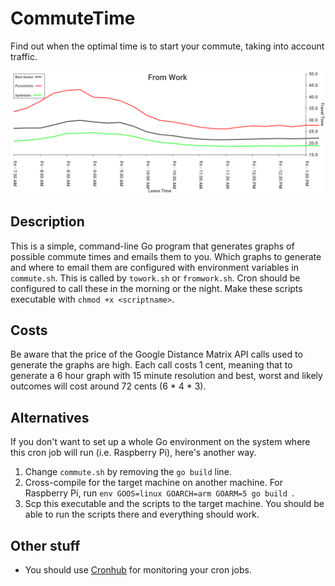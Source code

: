 # CommuteTime
Find out when the optimal time is to start your commute, taking into account traffic.

![Example graph](https://github.com/ephraimkunz/CommuteTime/blob/master/from-work.png "Example of generate graph")



## Description
This is a simple, command-line Go program that generates graphs of possible commute times and emails them to you. Which graphs to generate and where to email them are configured with environment variables in `commute.sh`. This is called by `towork.sh` or `fromwork.sh`. Cron should be configured to call these in the morning or the night. Make these scripts executable with `chmod +x <scriptname>`.

## Costs
Be aware that the price of the Google Distance Matrix API calls used to generate the graphs are high. Each call costs 1 cent, meaning that to generate a 6 hour graph with 15 minute resolution and best, worst and likely outcomes will cost around 72 cents (6 * 4 * 3).

## Alternatives
If you don't want to set up a whole Go environment on the system where this cron job will run (i.e. Raspberry Pi), here's another way.
1. Change `commute.sh` by removing the `go build` line.
2. Cross-compile for the target machine on another machine. For Raspberry Pi, run `env GOOS=linux GOARCH=arm GOARM=5 go build
`.
3. Scp this executable and the scripts to the target machine. You should be able to run the scripts there and everything should work.

## Other stuff
* You should use [Cronhub](https://cronhub.io) for monitoring your cron jobs.
